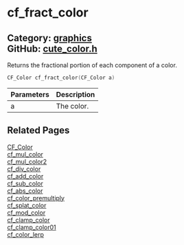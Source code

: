 [](../header.md ':include')

# cf_fract_color

Category: [graphics](/api_reference?id=graphics)  
GitHub: [cute_color.h](https://github.com/RandyGaul/cute_framework/blob/master/include/cute_color.h)  
---

Returns the fractional portion of each component of a color.

```cpp
CF_Color cf_fract_color(CF_Color a)
```

Parameters | Description
--- | ---
a | The color.

## Related Pages

[CF_Color](/graphics/cf_color.md)  
[cf_mul_color](/graphics/cf_mul_color.md)  
[cf_mul_color2](/graphics/cf_mul_color2.md)  
[cf_div_color](/graphics/cf_div_color.md)  
[cf_add_color](/graphics/cf_add_color.md)  
[cf_sub_color](/graphics/cf_sub_color.md)  
[cf_abs_color](/graphics/cf_abs_color.md)  
[cf_color_premultiply](/graphics/cf_color_premultiply.md)  
[cf_splat_color](/graphics/cf_splat_color.md)  
[cf_mod_color](/graphics/cf_mod_color.md)  
[cf_clamp_color](/graphics/cf_clamp_color.md)  
[cf_clamp_color01](/graphics/cf_clamp_color01.md)  
[cf_color_lerp](/graphics/cf_color_lerp.md)  
